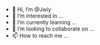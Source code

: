 - 👋 Hi, I’m @Jwiy
- 👀 I’m interested in ...
- 🌱 I’m currently learning ...
- 💞️ I’m looking to collaborate on ...
- 📫 How to reach me ...

<!---
Jwiy/Jwiy is a ✨ special ✨ repository because its `README.md` (this file) appears on your GitHub profile.
You can click the Preview link to take a look at your changes.
--->
